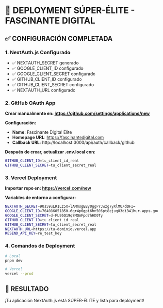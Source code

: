 # 🚀 DEPLOYMENT SÚPER-ÉLITE - FASCINANTE DIGITAL

## ✅ CONFIGURACIÓN COMPLETADA

### 1. NextAuth.js Configurado
- ✅ NEXTAUTH_SECRET generado
- ✅ GOOGLE_CLIENT_ID configurado
- ✅ GOOGLE_CLIENT_SECRET configurado
- ✅ GITHUB_CLIENT_ID configurado
- ✅ GITHUB_CLIENT_SECRET configurado
- ✅ NEXTAUTH_URL configurado

### 2. GitHub OAuth App
**Crear manualmente en: https://github.com/settings/applications/new**

**Configuración:**
- **Name**: Fascinante Digital Elite
- **Homepage URL**: https://fascinantedigital.com
- **Callback URL**: http://localhost:3000/api/auth/callback/github

**Después de crear, actualizar .env.local con:**
```bash
GITHUB_CLIENT_ID=tu_client_id_real
GITHUB_CLIENT_SECRET=tu_client_secret_real
```

### 3. Vercel Deployment
**Importar repo en: https://vercel.com/new**

**Variables de entorno a configurar:**
```bash
NEXTAUTH_SECRET=90s59uLR1Lz5X+lAMmsgEBy0ggFY3wzg7yXlMU/dQFI=
GOOGLE_CLIENT_ID=764086051850-6qr4p6gpi6hn506pt8ejuq83di341hur.apps.googleusercontent.com
GOOGLE_CLIENT_SECRET=d-FL95Q19q7MQmFpd7hHD0Ty
GITHUB_CLIENT_ID=tu_client_id_real
GITHUB_CLIENT_SECRET=tu_client_secret_real
NEXTAUTH_URL=https://tu-dominio.vercel.app
RESEND_API_KEY=re_test_key
```

### 4. Comandos de Deployment
```bash
# Local
pnpm dev

# Vercel
vercel --prod
```

## 🎉 RESULTADO
¡Tu aplicación NextAuth.js está SÚPER-ÉLITE y lista para deployment!
